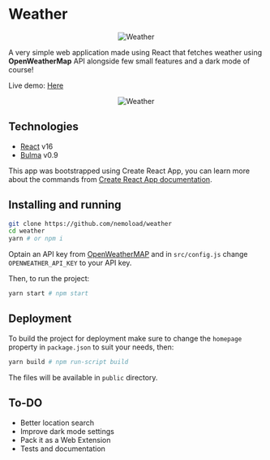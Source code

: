# Weather 
<p align="center">
  <img src="https://raw.githubusercontent.com/nemoload/weather/master/public/logo192.png
" alt="Weather">
</p>

A very simple web application made using React that fetches weather using **OpenWeatherMap** API alongside few small features and a dark mode of course!


Live demo: [Here](https://nemoload.github.io/weather/)

<p align="center">
  <img src="https://raw.githubusercontent.com/nemoload/weather/master/weather.gif
" alt="Weather">
</p>

## Technologies

* [React](https://reactjs.org/) v16
* [Bulma](https://bulma.io/) v0.9

This app was bootstrapped using Create React App, you can learn more about the commands from [Create React App documentation](https://facebook.github.io/create-react-app/docs/getting-started).

## Installing and running
```sh
git clone https://github.com/nemoload/weather
cd weather
yarn # or npm i
```

Optain an API key from [OpenWeatherMAP](https://openweathermap.org) and in `src/config.js` change `OPENWEATHER_API_KEY` to your API key.

Then, to run the project:
```sh
yarn start # npm start
```

## Deployment

To build the project for deployment make sure to change the `homepage` property in `package.json` to suit your needs, then:

```sh
yarn build # npm run-script build
```

The files will be available in `public` directory.

## To-DO
* Better location search
* Improve dark mode settings
* Pack it as a Web Extension
* Tests and documentation 
